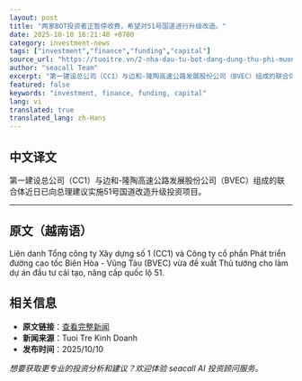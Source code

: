 ```yaml
---
layout: post
title: "两家BOT投资者正暂停收费，希望对51号国道进行升级改造。"
date: 2025-10-10 16:21:48 +0700
category: investment-news
tags: ["investment","finance","funding","capital"]
source_url: "https://tuoitre.vn/2-nha-dau-tu-bot-dang-dung-thu-phi-muon-nang-cap-cai-tao-quoc-lo-51-20251010182347262.htm"
author: "seacall Team"
excerpt: "第一建设总公司（CC1）与边和-隆陶高速公路发展股份公司（BVEC）组成的联合体近日已向总理建议实施51号国道改造升级投资项目。..."
featured: false
keywords: "investment, finance, funding, capital"
lang: vi
translated: true
translated_lang: zh-Hans
---
```


## 中文译文

第一建设总公司（CC1）与边和-隆陶高速公路发展股份公司（BVEC）组成的联合体近日已向总理建议实施51号国道改造升级投资项目。

---

## 原文（越南语）

Liên danh Tổng công ty Xây dựng số 1 (CC1) và Công ty cổ phần Phát triển đường cao tốc Biên Hòa - Vũng Tàu (BVEC) vừa đề xuất Thủ tướng cho làm dự án đầu tư cải tạo, nâng cấp quốc lộ 51.

## 相关信息

- **原文链接**：[查看完整新闻](https://tuoitre.vn/2-nha-dau-tu-bot-dang-dung-thu-phi-muon-nang-cap-cai-tao-quoc-lo-51-20251010182347262.htm)
- **新闻来源**：Tuoi Tre Kinh Doanh
- **发布时间**：2025/10/10

*想要获取更专业的投资分析和建议？欢迎体验 seacall AI 投资顾问服务。*